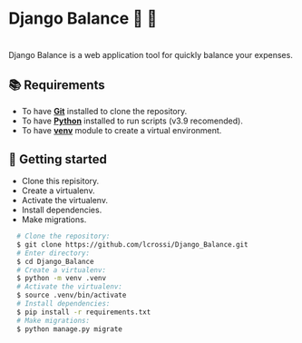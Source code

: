# Django Balance :snake: :money_with_wings:
 #
Django Balance is a web application tool for quickly balance your expenses.

## :books: Requirements
- To have [**Git**](https://git-scm.com/) installed to clone the repository.
- To have [**Python**](https://www.python.org/downloads/) installed to run scripts (v3.9 recomended).
- To have [**venv**](https://www.python.org/downloads/) module to create a virtual environment.

## :rocket: Getting started
* Clone this repisitory.
* Create a virtualenv.
* Activate the virtualenv.
* Install dependencies.
* Make migrations.

``` bash
  # Clone the repository:
  $ git clone https://github.com/lcrossi/Django_Balance.git
  # Enter directory:
  $ cd Django_Balance
  # Create a virtualenv:
  $ python -m venv .venv
  # Activate the virtualenv:
  $ source .venv/bin/activate
  # Install dependencies:
  $ pip install -r requirements.txt
  # Make migrations:
  $ python manage.py migrate
```